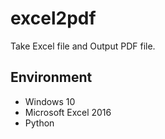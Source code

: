# excel2pdf

Take Excel file and Output PDF file.

## Environment
- Windows 10
- Microsoft Excel 2016
- Python
